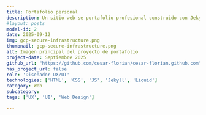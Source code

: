 ```yaml
---
title: Portafolio personal
description: Un sitio web se portafolio profesional construido con Jekyll y hosteado en GitHub Pages para mostrar mi experiencia y mis habilidades.
#layout: posts
modal-id: 2
date: 2025-09-12
img: gcp-secure-infrastructure.png
thumbnail: gcp-secure-infrastructure.png
alt: Imagen principal del proyecto de portafolio
project-date: Septiembre 2025
github_url: "https://github.com/cesar-florian/cesar-florian.github.com"
has_project_url: false
role: 'Diseñador UX/UI'
technologies: ['HTML', 'CSS', 'JS', 'Jekyll', 'Liquid']
category: Web
subcategory: 
tags: ['UX', 'UI', 'Web Design']

---
```

